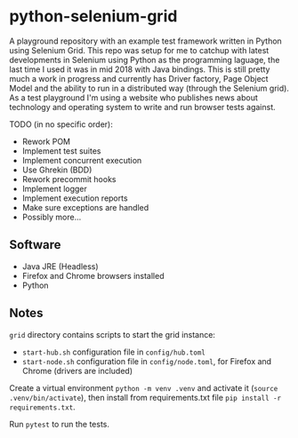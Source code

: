 # python-selenium-grid
A playground repository with an example test framework written in Python using Selenium Grid.
This repo was setup for me to catchup with latest developments in Selenium using Python as the programming laguage, the last time I used it was in mid 2018 with Java bindings. This is still pretty much a work in progress and currently has Driver factory, Page Object Model and the ability to run in a distributed way (through the Selenium grid). As a test playground I'm using a website who publishes news about technology and operating system to write and run browser tests against.

TODO (in no specific order):
- Rework POM
- Implement test suites 
- Implement concurrent execution
- Use Ghrekin (BDD)
- Rework precommit hooks
- Implement logger
- Implement execution reports
- Make sure exceptions are handled
- Possibly more...

## Software
- Java JRE (Headless)
- Firefox and Chrome browsers installed
- Python

## Notes
```grid``` directory contains scripts to start the grid instance:
- ```start-hub.sh``` configuration file in ```config/hub.toml```
- ```start-node.sh``` configuration file in ```config/node.toml```, for Firefox and Chrome (drivers are included)

Create a virtual environment ```python -m venv .venv``` and activate it (```source .venv/bin/activate```), then install from requirements.txt file ```pip install -r requirements.txt```. 

Run ```pytest``` to run the tests.
